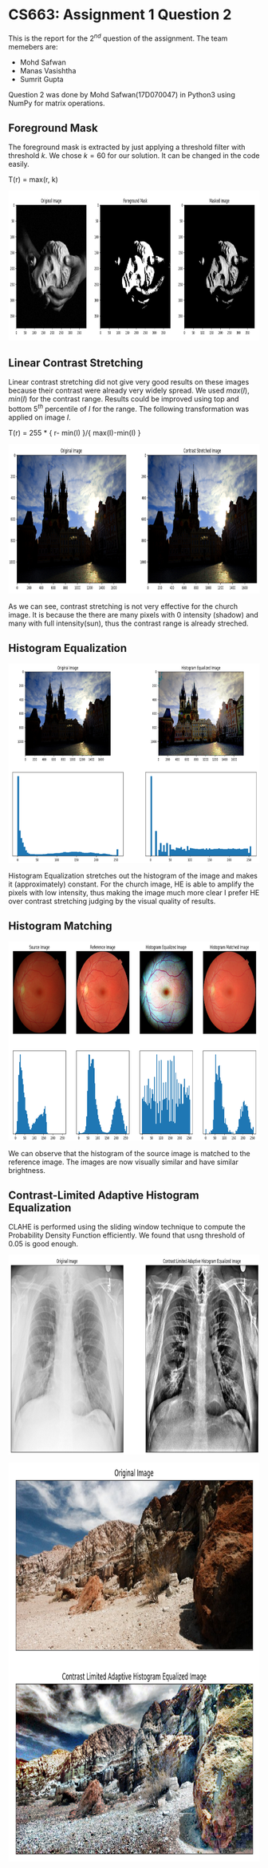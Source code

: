 # CS663: Assignment 1 Question 2

This is the report for the 2$^{nd}$ question of the assignment. The team memebers are:
- Mohd Safwan
- Manas Vasishtha
- Sumrit Gupta

Question 2 was done by Mohd Safwan(17D070047) in Python3 using NumPy for matrix operations.


## Foreground Mask

The foreground mask is extracted by just applying a threshold filter with threshold $k$. We chose $k=60$ for our solution. It can be changed in the code easily.

T(r) = max(r, k)

<p align="center">
  <img width="600" height="300" src="./fg1.png">
</p>

##  Linear Contrast Stretching

Linear contrast stretching did not give very good results on these images because their contrast were already very widely spread. We used $max(I), min(I)$ for the contrast range. Results could be improved using top and bottom $5^{th}$ percentile of $I$ for the range. The following transformation was applied on image $I$.

T(r) = 255 * { r- min(I) }/{ max(I)-min(I) }
<p align="center">
  <img width="800" height="300" src="./lc_church.png">
</p>

As we can see, contrast stretching is not very effective for the church image. It is because the there are many pixels with 0 intensity (shadow) and many with full intensity(sun), thus the contrast range is already streched.




## Histogram Equalization

<p align="center">
  <img width="800" height="400" src="./he4.png">
</p>

Histogram Equalization stretches out the histogram of the image and makes it (approximately) constant. For the church image, HE is able to amplify the pixels with low intensity, thus making the image much more clear I prefer HE over contrast stretching judging by the visual quality of results.

## Histogram Matching

<p align="center">
  <img width="800" height="400" src="./hm2.png">
</p>

We can observe that the histogram of the source image is matched to the reference image. The images are now visually similar and have similar brightness.

## Contrast-Limited Adaptive Histogram Equalization
CLAHE is performed using the sliding window technique to compute the Probability Density Function efficiently. We found that usng threshold of 0.05 is good enough.

<p align="center">
  <img width="800" height="400" src="./clahe4.png">
</p>

<p align="center">
  <img width="800" height="800" src="./clahe_last.png">
</p>

